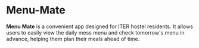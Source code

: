 # Menu-Mate
**Menu Mate** is a convenient app designed for ITER hostel residents. It allows users to easily view the daily mess menu and check tomorrow's menu in advance, helping them plan their meals ahead of time.
